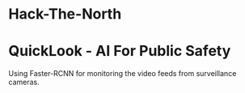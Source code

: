 # Hack-The-North
# QuickLook - AI For Public Safety #

Using Faster-RCNN for monitoring the video feeds from surveillance cameras. 
